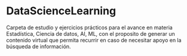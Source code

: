 # DataScienceLearning
Carpeta de estudio y ejercicios prácticos para el avance en materia Estadística, Ciencia de datos, AI, ML, con el proposito de generar un contenido virtual que permita recurrir en caso de necesitar apoyo en la búsqueda de información.
